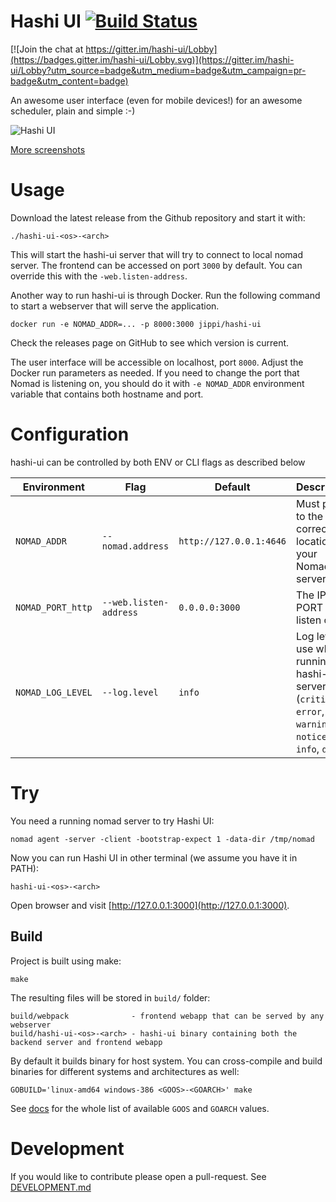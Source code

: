 Hashi UI [![Build Status](https://travis-ci.org/jippi/hashi-ui.svg?branch=master)](https://travis-ci.org/jippi/hashi-ui)
========

[![Join the chat at https://gitter.im/hashi-ui/Lobby](https://badges.gitter.im/hashi-ui/Lobby.svg)](https://gitter.im/hashi-ui/Lobby?utm_source=badge&utm_medium=badge&utm_campaign=pr-badge&utm_content=badge)

An awesome user interface (even for mobile devices!) for an awesome scheduler, plain and simple :-)

![Hashi UI](https://dl.dropboxusercontent.com/u/27514/nomad-screenshots/0.5/cluster-overview-small.jpg)

[More screenshots](https://github.com/jippi/hashi-ui/blob/master/SCREENSHOTS.md)

# Usage

Download the latest release from the Github repository and start it with:

```
./hashi-ui-<os>-<arch>
```

This will start the hashi-ui server that will try to connect to local
nomad server. The frontend can be accessed on port `3000` by default.
You can override this with the `-web.listen-address`.

Another way to run hashi-ui is through Docker. Run the following command to
start a webserver that will serve the application.

```
docker run -e NOMAD_ADDR=... -p 8000:3000 jippi/hashi-ui
```

Check the releases page on GitHub to see which version is current.

The user interface will be accessible on localhost, port `8000`. Adjust the Docker
run parameters as needed. If you need to change the port that Nomad is listening
on, you should do it with ```-e NOMAD_ADDR``` environment variable that contains
both hostname and port.

# Configuration

hashi-ui can be controlled by both ENV or CLI flags as described below

| Environment        	| Flag                  	| Default                 	| Description                                                                                          	|
|-------------------	|-----------------------	|-------------------------	|------------------------------------------------------------------------------------------------------	|
| `NOMAD_ADDR`      	| `--nomad.address`      	| `http://127.0.0.1:4646` 	| Must point to the correct location of your Nomad server.                                             	|
| `NOMAD_PORT_http` 	| `--web.listen-address` 	| `0.0.0.0:3000`          	| The IP + PORT to listen on                                                                           	|
| `NOMAD_LOG_LEVEL` 	| `--log.level`          	| `info`                  	| Log level to use while running the hashi-ui server - (`critical`, `error`, `warning`, `notice`, `info`, `debug`) 	|

# Try

You need a running nomad server to try Hashi UI:

```
nomad agent -server -client -bootstrap-expect 1 -data-dir /tmp/nomad
```

Now you can run Hashi UI in other terminal (we assume you have it in PATH):

```
hashi-ui-<os>-<arch>
```

Open browser and visit [http://127.0.0.1:3000](http://127.0.0.1:3000).

## Build

Project is built using make:

```
make
```

The resulting files will be stored in `build/` folder:

```
build/webpack              - frontend webapp that can be served by any webserver
build/hashi-ui-<os>-<arch> - hashi-ui binary containing both the backend server and frontend webapp
```

By default it builds binary for host system. You can cross-compile and
build binaries for different systems and architectures as well:

```
GOBUILD='linux-amd64 windows-386 <GOOS>-<GOARCH>' make
```

See [docs](https://golang.org/doc/install/source) for the whole list of available `GOOS` and `GOARCH`
values.

# Development

If you would like to contribute please open a pull-request. See [DEVELOPMENT.md](https://github.com/jippi/hashi-ui/blob/master/DEVELOPMENT.md)
